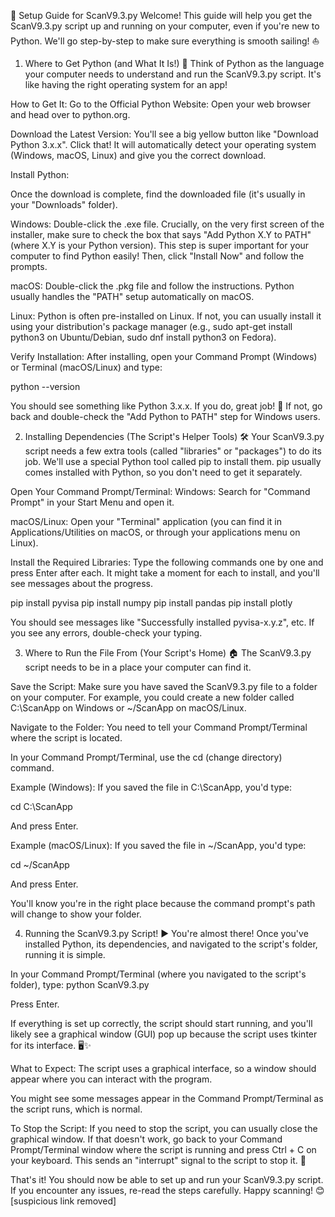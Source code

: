🚀 Setup Guide for ScanV9.3.py
Welcome! This guide will help you get the ScanV9.3.py script up and running on your computer, even if you're new to Python. We'll go step-by-step to make sure everything is smooth sailing! ⛵

1. Where to Get Python (and What It Is!) 🐍
Think of Python as the language your computer needs to understand and run the ScanV9.3.py script. It's like having the right operating system for an app!

How to Get It:
Go to the Official Python Website: Open your web browser and head over to python.org.

Download the Latest Version: You'll see a big yellow button like "Download Python 3.x.x". Click that! It will automatically detect your operating system (Windows, macOS, Linux) and give you the correct download.

Install Python:

Once the download is complete, find the downloaded file (it's usually in your "Downloads" folder).

Windows: Double-click the .exe file. Crucially, on the very first screen of the installer, make sure to check the box that says "Add Python X.Y to PATH" (where X.Y is your Python version). This step is super important for your computer to find Python easily! Then, click "Install Now" and follow the prompts.

macOS: Double-click the .pkg file and follow the instructions. Python usually handles the "PATH" setup automatically on macOS.

Linux: Python is often pre-installed on Linux. If not, you can usually install it using your distribution's package manager (e.g., sudo apt-get install python3 on Ubuntu/Debian, sudo dnf install python3 on Fedora).

Verify Installation:
After installing, open your Command Prompt (Windows) or Terminal (macOS/Linux) and type:

python --version

You should see something like Python 3.x.x. If you do, great job! 🎉 If not, go back and double-check the "Add Python to PATH" step for Windows users.

2. Installing Dependencies (The Script's Helper Tools) 🛠️
Your ScanV9.3.py script needs a few extra tools (called "libraries" or "packages") to do its job. We'll use a special Python tool called pip to install them. pip usually comes installed with Python, so you don't need to get it separately.

Open Your Command Prompt/Terminal:
Windows: Search for "Command Prompt" in your Start Menu and open it.

macOS/Linux: Open your "Terminal" application (you can find it in Applications/Utilities on macOS, or through your applications menu on Linux).

Install the Required Libraries:
Type the following commands one by one and press Enter after each. It might take a moment for each to install, and you'll see messages about the progress.

pip install pyvisa
pip install numpy
pip install pandas
pip install plotly

You should see messages like "Successfully installed pyvisa-x.y.z", etc. If you see any errors, double-check your typing.

3. Where to Run the File From (Your Script's Home) 🏠
The ScanV9.3.py script needs to be in a place your computer can find it.

Save the Script: Make sure you have saved the ScanV9.3.py file to a folder on your computer. For example, you could create a new folder called C:\ScanApp on Windows or ~/ScanApp on macOS/Linux.

Navigate to the Folder: You need to tell your Command Prompt/Terminal where the script is located.

In your Command Prompt/Terminal, use the cd (change directory) command.

Example (Windows): If you saved the file in C:\ScanApp, you'd type:

cd C:\ScanApp

And press Enter.

Example (macOS/Linux): If you saved the file in ~/ScanApp, you'd type:

cd ~/ScanApp

And press Enter.

You'll know you're in the right place because the command prompt's path will change to show your folder.

4. Running the ScanV9.3.py Script! ▶️
You're almost there! Once you've installed Python, its dependencies, and navigated to the script's folder, running it is simple.

In your Command Prompt/Terminal (where you navigated to the script's folder), type:
python ScanV9.3.py

Press Enter.

If everything is set up correctly, the script should start running, and you'll likely see a graphical window (GUI) pop up because the script uses tkinter for its interface. 🖥️✨

What to Expect:
The script uses a graphical interface, so a window should appear where you can interact with the program.

You might see some messages appear in the Command Prompt/Terminal as the script runs, which is normal.

To Stop the Script:
If you need to stop the script, you can usually close the graphical window. If that doesn't work, go back to your Command Prompt/Terminal window where the script is running and press Ctrl + C on your keyboard. This sends an "interrupt" signal to the script to stop it. 🛑

That's it! You should now be able to set up and run your ScanV9.3.py script. If you encounter any issues, re-read the steps carefully. Happy scanning! 😊 [suspicious link removed]
